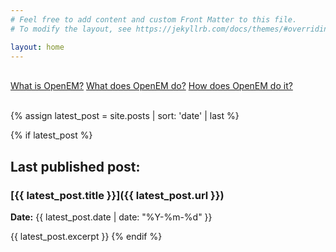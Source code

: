 ```yaml
---
# Feel free to add content and custom Front Matter to this file.
# To modify the layout, see https://jekyllrb.com/docs/themes/#overriding-theme-defaults

layout: home
---
```


<html>
<br>
<body>

<div class="button-container">
  <a href="/about" class="button">What is OpenEM?</a>
  <a href="/deliverables" class="button">What does OpenEM do?</a>
  <a href="/roadmap" class="button">How does OpenEM do it?</a>
</div>

<br>
</body>
</html>

{% assign latest_post = site.posts | sort: 'date' | last %}

{% if latest_post %}
## Last published post: ##
### [{{ latest_post.title }}]({{ latest_post.url }}) ###
**Date:** {{ latest_post.date | date: "%Y-%m-%d" }}

{{ latest_post.excerpt }}
{% endif %}